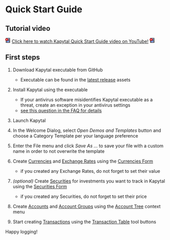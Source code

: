 # Quick Start Guide

## Tutorial video

![Youtube Icon](../resources/icons/icons-16/film-youtube.png) [Click here to watch Kapytal Quick Start Guide video on YouTube!](https://youtu.be/dCtn-ZUGWMs) ![Youtube Icon](../resources/icons/icons-16/film-youtube.png)

## First steps

1. Download Kapytal executable from GitHub
    - Executable can be found in the [latest release](https://github.com/JakubFranek/Kapytal/releases/latest) assets

1. Install Kapytal using the executable
    - If your antivirus software misidentifies Kapytal executable as a threat, create an exception in your antivirus settings
    - [see this question in the FAQ for details](faq.md#why-is-the-kapytal-installer-detected-as-a-virus-threat)
1. Launch Kapytal
1. In the Welcome Dialog, select *Open Demos and Templates* button and choose a Category Template per your language preference
1. Enter the File menu and click *Save As ...* to save your file with a custom name in order to not overwrite the template
1. Create [Currencies](glossary.md#currency-) and [Exchange Rates](glossary.md#exchange-rate-) using the [Currencies Form](glossary.md#currencies-form)
    - if you created any Exchange Rates, do not forget to set their value
1. *(optional)* Create [Securities](glossary.md#security-) for investments you want to track in Kapytal using the [Securities Form](glossary.md#securities-form)
    - if you created any Securities, do not forget to set their price
1. Create [Accounts](glossary.md#account) and [Account Groups](glossary.md#account-group-) using the [Account Tree](glossary.md#account-tree-) context menu
1. Start creating [Transactions](glossary.md#transaction) using the [Transaction Table](glossary.md#transaction-table-) tool buttons

Happy logging!
